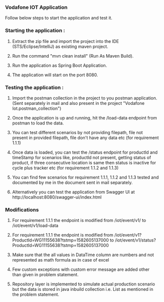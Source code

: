 ### Vodafone IOT Application

Follow below steps to start the application and test it.

### Starting the application : 

1. Extract the zip file and import the project into the IDE (STS/Eclipse/IntelliJ) as existing maven project.

2. Run the command "mvn clean install" (Run As Maven Build).

3. Run the application as Spring Boot Application. 

4. The application will start on the port 8080.

### Testing the application : 

1. Import the postman collection in the project to you postman application. (Sent separately in mail and also present in the project "Vodafone Iot.postman_collection")

2. Once the application is up and running, hit the /load-data endpoint from postman to load the data.

3. You can test different scenarios by not providing filepath, file not present in provided filepath, file don't have any data etc (for requirement 1.1.1)

4. Once data is loaded, you can test the /status endpoint for productId and timeStamp for scenarios like, productId not present, getting status of product, if three consecutive location is same then status is inactive for cycle plus tracker etc (for requirement 1.1.2 and 1.1.3)

5. You can find few scenarios for requirement 1.1.1, 1.1.2 and 1.1.3 tested and documented by me in the document sent in mail separately.

6. Alternatively you can test the application from Swagger UI at http://localhost:8080/swagger-ui/index.html



### Modifications

1. For requirement 1.1.1 the endpoint is modified from /iot/event/v1/ to /iot/event/v1/load-data

2. For requirement 1.1.1 the endpoint is modified from /iot/event/v1?ProductId=WG11155638?tstmp=1582605137000 to /iot/event/v1/status?ProductId=WG11155638?tstmp=1582605137000

3. Make sure that the all values in DataTime column are numbers and not represented as math formula as in case of excel

4. Few custom exceptions with custom error message are added other than given in problem statement.

5. Repository layer is implemented to simulate actual production scenario but the data is stored in java inbuild collection i.e. List as mentioned in the problem statement.